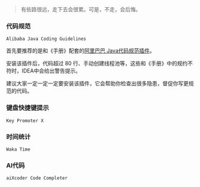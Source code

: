 > 有些路很远，走下去会很累。可是，不走，会后悔。

### 代码规范

`Alibaba Java Coding Guidelines`

首先要推荐的是和《手册》配套的[阿里巴巴 Java代码规范插件](https://link.zhihu.com/?target=https%3A//plugins.jetbrains.com/plugin/10046-alibaba-java-coding-guidelines)。

安装该插件后，代码超过 80 行、手动创建线程池等，这些和《手册》中的规约不符时，IDEA中会给出警告提示。

建议大家一定一定一定要安装该插件，它会帮助你检查出很多隐患，督促你写更规范的代码。

### 键盘快捷键提示

`Key Promoter X` 

### 时间统计

`Waka Time`

### AI代码

`aiXcoder Code Completer`
